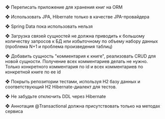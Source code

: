 ❖ Переписать приложение для хранения книг на ORM

❖ Использовать JPA, Hibernate только в качестве JPA-провайдера

❖ Spring Data пока использовать нельзя

❖ Загрузка связей сущностей не должна приводить к большому количеству
запросов к БД или избыточному по объему набору данных (проблема N+1 и
проблема произведения таблиц)

❖ Добавить сущность "комментария к книге", реализовать CRUD для новой
сущности. Получение всех комментариев делать не нужно. Только
конкретного комментария по id и всех комментариев по конкретной книге по
ее id

❖ Покрыть репозитории тестами, используя H2 базу данных и
соответствующий H2 Hibernate-диалект для тестов.

❖ Не забудьте отключить DDL через Hibernate

❖ Аннотация @Transactional должна присутствовать только на методах сервиса